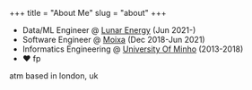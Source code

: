 +++
title = "About Me"
slug = "about"
+++

- Data/ML Engineer @ [Lunar Energy](https://lunar.energy) (Jun 2021-)
- Software Engineer @ [Moixa](https://www.moixa.com) (Dec 2018-Jun 2021)
- Informatics Engineering @ [University Of Minho](https://www.uminho.pt/en) (2013-2018)
- ❤️ fp

atm based in london, uk
